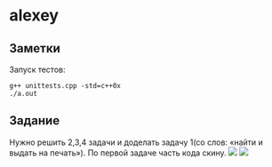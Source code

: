 # alexey
## Заметки
Запуск тестов:
```
g++ unittests.cpp -std=c++0x
./a.out
```
## Задание
Нужно решить 2,3,4 задачи и доделать задачу 1(со слов: «найти и выдать на печать»). По первой задаче часть кода скину.
![](https://attachments.vsesdal.com/aukfiles/i192/i19290/cat1929031/files/476EEF7C-3148-41A9-8802-4C08637AC78B_4778049.png)
![](https://attachments.vsesdal.com/aukfiles/i192/i19290/cat1929031/files/5B241951-471B-4861-96E8-7BCBF5FB94C0_4785169.jpeg)
